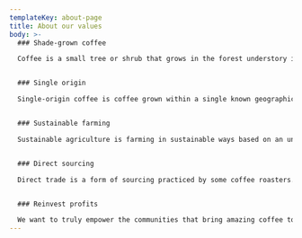 ```yaml
---
templateKey: about-page
title: About our values
body: >-
  ### Shade-grown coffee

  Coffee is a small tree or shrub that grows in the forest understory in its wild form, and traditionally was grown commercially under other trees that provided shade. The forest-like structure of shade coffee farms provides habitat for a great number of migratory and resident species.


  ### Single origin

  Single-origin coffee is coffee grown within a single known geographic origin. Sometimes, this is a single farm or a specific collection of beans from a single country. The name of the coffee is then usually the place it was grown to whatever degree available.


  ### Sustainable farming

  Sustainable agriculture is farming in sustainable ways based on an understanding of ecosystem services, the study of relationships between organisms and their environment. What grows where and how it is grown are a matter of choice and careful consideration for nature and communities.


  ### Direct sourcing

  Direct trade is a form of sourcing practiced by some coffee roasters. Advocates of direct trade practices promote direct communication and price negotiation between buyer and farmer, along with systems that encourage and incentivize quality.


  ### Reinvest profits

  We want to truly empower the communities that bring amazing coffee to you. That’s why we reinvest 20% of our profits into farms, local businesses and schools everywhere our coffee is grown. You can see the communities grow and learn more about coffee farming on our blog.
---
```

